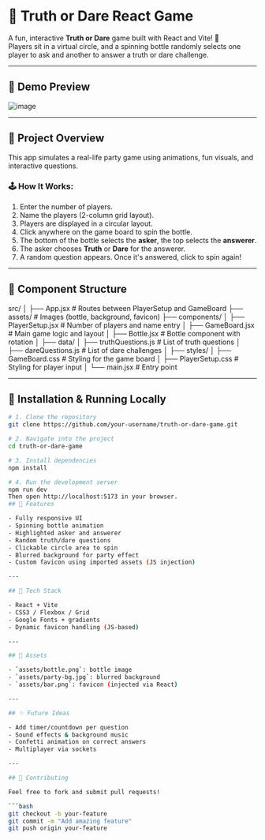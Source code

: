 # 🎉 Truth or Dare React Game

A fun, interactive **Truth or Dare** game built with React and Vite! 🎯  
Players sit in a virtual circle, and a spinning bottle randomly selects one player to ask and another to answer a truth or dare challenge.

---

## 📸 Demo Preview
![image](https://github.com/user-attachments/assets/62e083fc-54c7-4127-ab80-c330f31f802e)



---

## 🧠 Project Overview

This app simulates a real-life party game using animations, fun visuals, and interactive questions.

### 🕹️ How It Works:

1. Enter the number of players.
2. Name the players (2-column grid layout).
3. Players are displayed in a circular layout.
4. Click anywhere on the game board to spin the bottle.
5. The bottom of the bottle selects the **asker**, the top selects the **answerer**.
6. The asker chooses **Truth** or **Dare** for the answerer.
7. A random question appears. Once it's answered, click to spin again!

---

## 🧩 Component Structure

src/
│
├── App.jsx # Routes between PlayerSetup and GameBoard
├── assets/ # Images (bottle, background, favicon)
├── components/
│ ├── PlayerSetup.jsx # Number of players and name entry
│ ├── GameBoard.jsx # Main game logic and layout
│ ├── Bottle.jsx # Bottle component with rotation
│
├── data/
│ ├── truthQuestions.js # List of truth questions
│ ├── dareQuestions.js # List of dare challenges
│
├── styles/
│ ├── GameBoard.css # Styling for the game board
│ ├── PlayerSetup.css # Styling for player input
│
└── main.jsx # Entry point

---

## 🚀 Installation & Running Locally

```bash
# 1. Clone the repository
git clone https://github.com/your-username/truth-or-dare-game.git

# 2. Navigate into the project
cd truth-or-dare-game

# 3. Install dependencies
npm install

# 4. Run the development server
npm run dev
Then open http://localhost:5173 in your browser.
## 🌈 Features

- Fully responsive UI  
- Spinning bottle animation  
- Highlighted asker and answerer  
- Random truth/dare questions  
- Clickable circle area to spin  
- Blurred background for party effect  
- Custom favicon using imported assets (JS injection)  

---

## 🧪 Tech Stack

- React + Vite  
- CSS3 / Flexbox / Grid  
- Google Fonts + gradients  
- Dynamic favicon handling (JS-based)  

---

## 📁 Assets

- `assets/bottle.png`: bottle image  
- `assets/party-bg.jpg`: blurred background  
- `assets/bar.png`: favicon (injected via React)  

---

## ✨ Future Ideas

- Add timer/countdown per question  
- Sound effects & background music  
- Confetti animation on correct answers  
- Multiplayer via sockets  

---

## 👐 Contributing

Feel free to fork and submit pull requests!

```bash
git checkout -b your-feature
git commit -m "Add amazing feature"
git push origin your-feature
